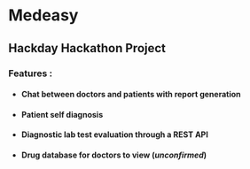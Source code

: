# Medeasy
## Hackday Hackathon Project
### Features :
- #### Chat between doctors and patients with report generation
- #### Patient self diagnosis
- #### Diagnostic lab test evaluation through a REST API
- #### Drug database for doctors to view (*unconfirmed*)
